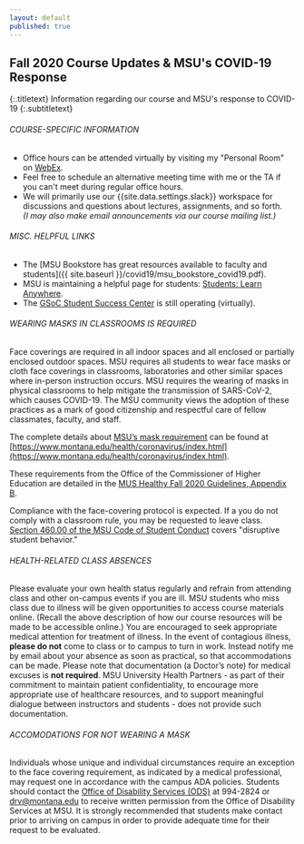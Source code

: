 ```yaml
---
layout: default
published: true
---
```


##  Fall 2020 Course Updates & MSU's COVID-19 Response
{:.titletext}
Information regarding our course and MSU's response to COVID-19
{:.subtitletext}

###### COURSE-SPECIFIC INFORMATION

- Office hours can be attended virtually by visiting my "Personal Room" on [WebEx](https://montana.webex.com/meet/w52k448).
- Feel free to schedule an alternative meeting time with me or the TA if you can't meet during regular office hours.
- We will primarily use our {{site.data.settings.slack}} workspace for discussions and questions about lectures, assignments, and so forth.  
  _(I may also make email announcements via our course mailing list.)_

###### MISC. HELPFUL LINKS
- The [MSU Bookstore has great resources available to faculty and students]({{ site.baseurl }}/covid19/msu_bookstore_covid19.pdf).
- MSU is maintaining a helpful page for students: [Students: Learn Anywhere](http://ato.montana.edu/learnanywhere/students/index-old.html).
- The [GSoC Student Success Center](https://www.cs.montana.edu/student-success-center.html) is still operating (virtually).

<!-- #### TL;DR -->
<!-- - Please **do not** come to class if you have a temperature or if you are not feeling well. If you haven't done so already, please contact your health provider. -->
<!-- - While we cannot require you to wear a mask in class, we ask that you do so out of respect to others around you. -->
<!-- - When you enter class and sit down at a seat, we recommend that you treat that seat/table as a contaminated. -->
<!-- - Please plan to bring your sanitation kit to class and wipe down your table before and after class. -->

<!-- We recently received guidance that [face coverings on all the campuses of the Montana University System are **_required_**](http://www.montana.edu/facultyexcellence/news/07-24-2020-COVID19guidance.html). -->

###### WEARING MASKS IN CLASSROOMS IS REQUIRED
Face coverings are required in all indoor spaces and all enclosed or partially enclosed outdoor spaces.
MSU requires all students to wear face masks or cloth face coverings in classrooms, laboratories and other similar spaces where in-person instruction occurs.
MSU requires the wearing of masks in physical classrooms to help mitigate the transmission of SARS-CoV-2, which causes COVID-19.
The MSU community views the adoption of these practices as a mark of good citizenship and respectful care of fellow classmates, faculty, and staff.

The complete details about [MSU’s mask requirement](https://www.montana.edu/health/coronavirus/planning/roadmap/index.html#appendix-j) can be found at
[https://www.montana.edu/health/coronavirus/index.html](https://www.montana.edu/health/coronavirus/index.html).

These requirements from the Office of the Commissioner of Higher Education are detailed in the
[MUS Healthy Fall 2020 Guidelines, Appendix B](https://www.mus.edu/coronavirus/Appendix%20B%20Face%20Covering%20Requirement.pdf).

Compliance with the face-covering protocol is expected.
If a you do not comply with a classroom rule, you may be requested to leave class.  
[Section 460.00 of the MSU Code of Student Conduct](https://www.montana.edu/policy/student_conduct/#460) covers "disruptive student behavior."

###### HEALTH-RELATED CLASS ABSENCES
Please evaluate your own health status regularly and refrain from attending class and other on-campus events if you are ill.
MSU students who miss class due to illness will be given opportunities to access course materials online.
(Recall the above description of how our course resources will be made to be accessible online.)
You are encouraged to seek appropriate medical attention for treatment of illness.
In the event of contagious illness, **please do not** come to class or to campus to turn in work.
Instead notify me by email about your absence as soon as practical, so that accommodations can be made.
Please note that documentation (a Doctor’s note) for medical excuses is **not required**.
MSU University Health Partners -
as part of their commitment to maintain patient confidentiality,
to encourage more appropriate use of healthcare resources, and
to support meaningful dialogue between instructors and students - does not provide such documentation.

###### ACCOMODATIONS FOR NOT WEARING A MASK
Individuals whose unique and individual circumstances require an exception to the face covering requirement,
as indicated by a medical professional, may request one in accordance with the campus ADA policies.
Students should contact the [Office of Disability Services (ODS)](www.montana.edu/disabilityservices) at 994-2824 or [drv@montana.edu](mailto:drv@montana.edu) to receive written permission from the Office of Disability Services at MSU.
It is strongly recommended that students make contact prior to arriving on campus in order to provide adequate time for their request to be evaluated.
